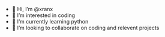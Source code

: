 - 👋 Hi, I’m @xranx
- 👀 I’m interested in coding
- 🌱 I’m currently learning python
- 💞️ I’m looking to collaborate on coding and relevent projects


<!---
xranx/xranx is a ✨ special ✨ repository because its `README.md` (this file) appears on your GitHub profile.
You can click the Preview link to take a look at your changes.
--->
